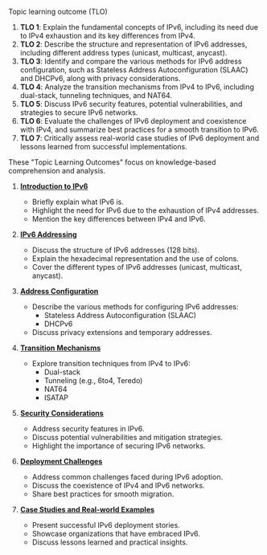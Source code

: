 Topic learning outcome (TLO)

1. **TLO 1**: Explain the fundamental concepts of IPv6, including its need due to IPv4 exhaustion and its key differences from IPv4.
2. **TLO 2**: Describe the structure and representation of IPv6 addresses, including different address types (unicast, multicast, anycast).
3. **TLO 3**: Identify and compare the various methods for IPv6 address configuration, such as Stateless Address Autoconfiguration (SLAAC) and DHCPv6, along with privacy considerations.
4. **TLO 4**: Analyze the transition mechanisms from IPv4 to IPv6, including dual-stack, tunneling techniques, and NAT64.
5. **TLO 5**: Discuss IPv6 security features, potential vulnerabilities, and strategies to secure IPv6 networks.
6. **TLO 6**: Evaluate the challenges of IPv6 deployment and coexistence with IPv4, and summarize best practices for a smooth transition to IPv6.
7. **TLO 7**: Critically assess real-world case studies of IPv6 deployment and lessons learned from successful implementations. 

These "Topic Learning Outcomes" focus on knowledge-based comprehension and analysis.


1. **[Introduction to IPv6](https://github.com/drMurtadha/MECS/blob/main/IPV6/introIpV6.md)**

    
    - Briefly explain what IPv6 is.
    - Highlight the need for IPv6 due to the exhaustion of IPv4 addresses.
    - Mention the key differences between IPv4 and IPv6.
2. **[IPv6 Addressing](IPV6/IPv6addressing.md)**
    
    - Discuss the structure of IPv6 addresses (128 bits).
    - Explain the hexadecimal representation and the use of colons.
    - Cover the different types of IPv6 addresses (unicast, multicast, anycast).
3. **[Address Configuration](IPV6/Addressconfig.md)**
    
    - Describe the various methods for configuring IPv6 addresses:
        - Stateless Address Autoconfiguration (SLAAC)
        - DHCPv6
    - Discuss privacy extensions and temporary addresses.
4. **[Transition Mechanisms](IPV6/Transitmech.md)**
    
    - Explore transition techniques from IPv4 to IPv6:
        - Dual-stack
        - Tunneling (e.g., 6to4, Teredo)
        - NAT64
        - ISATAP
5. **[Security Considerations](IPV6/Securitycons.md)**
    
    - Address security features in IPv6.
    - Discuss potential vulnerabilities and mitigation strategies.
    - Highlight the importance of securing IPv6 networks.
6. **[Deployment Challenges](IPV6/Deploy.md)**
    
    - Address common challenges faced during IPv6 adoption.
    - Discuss the coexistence of IPv4 and IPv6 networks.
    - Share best practices for smooth migration.
7. **[Case Studies and Real-world Examples](IPV6/Casestudies.md0)**
    
    - Present successful IPv6 deployment stories.
    - Showcase organizations that have embraced IPv6.
    - Discuss lessons learned and practical insights.




